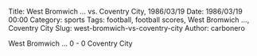 Title: West Bromwich … vs. Coventry City, 1986/03/19
Date: 1986/03/19 00:00
Category: sports
Tags: football, football scores, West Bromwich …, Coventry City
Slug: west-bromwich-vs-coventry-city
Author: carbonero


West Bromwich … 0 - 0 Coventry City

